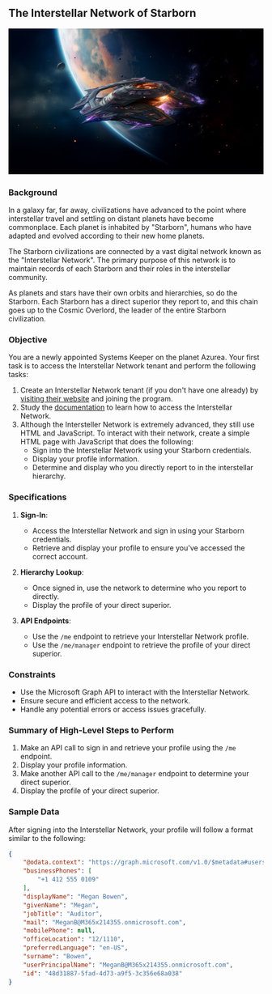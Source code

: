 ## The Interstellar Network of Starborn

<picture>
    <img src="../../../Images/starborn.jpg" style="width: 830px" />
</picture>

### Background

In a galaxy far, far away, civilizations have advanced to the point where interstellar travel and settling on distant planets have become commonplace. Each planet is inhabited by "Starborn", humans who have adapted and evolved according to their new home planets.

The Starborn civilizations are connected by a vast digital network known as the "Interstellar Network". The primary purpose of this network is to maintain records of each Starborn and their roles in the interstellar community.

As planets and stars have their own orbits and hierarchies, so do the Starborn. Each Starborn has a direct superior they report to, and this chain goes up to the Cosmic Overlord, the leader of the entire Starborn civilization.

### Objective

You are a newly appointed Systems Keeper on the planet Azurea. Your first task is to access the Interstellar Network tenant and perform the following tasks:

1. Create an Interstellar Network tenant (if you don't have one already) by [visiting their website](https://developer.microsoft.com/microsoft-365/dev-program) and joining the program.
1. Study the [documentation](https://learn.microsoft.com/training/paths/m365-msgraph-fundamentals/) to learn how to access the Interstellar Network.
1. Although the Intersteller Network is extremely advanced, they still use HTML and JavaScript. To interact with their network, create a simple HTML page with JavaScript that does the following:
    - Sign into the Interstellar Network using your Starborn credentials.
    - Display your profile information.
    - Determine and display who you directly report to in the interstellar hierarchy.

### Specifications

1. **Sign-In**:
    - Access the Interstellar Network and sign in using your Starborn credentials.
    - Retrieve and display your profile to ensure you've accessed the correct account.

1. **Hierarchy Lookup**:
    - Once signed in, use the network to determine who you report to directly.
    - Display the profile of your direct superior.

1. **API Endpoints**:
    - Use the `/me` endpoint to retrieve your Interstellar Network profile.
    - Use the `/me/manager` endpoint to retrieve the profile of your direct superior.

### Constraints

- Use the Microsoft Graph API to interact with the Interstellar Network.
- Ensure secure and efficient access to the network.
- Handle any potential errors or access issues gracefully.

### Summary of High-Level Steps to Perform

1. Make an API call to sign in and retrieve your profile using the `/me` endpoint.
2. Display your profile information.
3. Make another API call to the `/me/manager` endpoint to determine your direct superior.
4. Display the profile of your direct superior.

### Sample Data

After signing into the Interstellar Network, your profile will follow a format similar to the following:

```json
{
    "@odata.context": "https://graph.microsoft.com/v1.0/$metadata#users/$entity",
    "businessPhones": [
        "+1 412 555 0109"
    ],
    "displayName": "Megan Bowen",
    "givenName": "Megan",
    "jobTitle": "Auditor",
    "mail": "MeganB@M365x214355.onmicrosoft.com",
    "mobilePhone": null,
    "officeLocation": "12/1110",
    "preferredLanguage": "en-US",
    "surname": "Bowen",
    "userPrincipalName": "MeganB@M365x214355.onmicrosoft.com",
    "id": "48d31887-5fad-4d73-a9f5-3c356e68a038"
}
```


